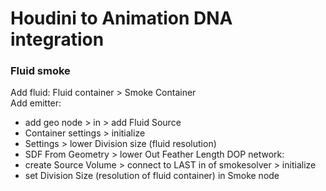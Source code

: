 # Houdini to Animation DNA integration

### Fluid smoke
Add fluid: Fluid container > Smoke Container  
Add emitter:
- add geo node > in > add Fluid Source
- Container settings > initialize
- Settings > lower Division size (fluid resolution) 
- SDF From Geometry > lower Out Feather Length
DOP network:
- create Source Volume > connect to LAST in of smokesolver > initialize
- set Division Size (resolution of fluid container) in Smoke node

